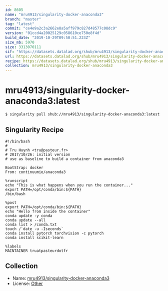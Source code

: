 ```yaml
---
id: 8605
name: "mru4913/singularity-docker-anaconda3"
branch: "master"
tag: "latest"
commit: "ce4e9a2c3a2662e8a5aff979c827d48577c08dc9"
version: "01ccd4a20025129c058610ce750e8f4d"
build_date: "2019-10-29T09:50:51.223Z"
size_mb: 5970
size: 3313070111
sif: "https://datasets.datalad.org/shub/mru4913/singularity-docker-anaconda3/latest/2019-10-29-ce4e9a2c-01ccd4a2/01ccd4a20025129c058610ce750e8f4d.simg"
url: https://datasets.datalad.org/shub/mru4913/singularity-docker-anaconda3/latest/2019-10-29-ce4e9a2c-01ccd4a2/
recipe: https://datasets.datalad.org/shub/mru4913/singularity-docker-anaconda3/latest/2019-10-29-ce4e9a2c-01ccd4a2/Singularity
collection: mru4913/singularity-docker-anaconda3
---
```


# mru4913/singularity-docker-anaconda3:latest

```bash
$ singularity pull shub://mru4913/singularity-docker-anaconda3:latest
```

## Singularity Recipe

```singularity
#!/bin/bash
# 
# Tru Huynh <tru@pasteur.fr>
# 2017/10/26: initial version
# use as baseline to build a container from anaconda3

BootStrap: docker
From: continuumio/anaconda3

%runscript
echo "This is what happens when you run the container..."
export PATH=/opt/conda/bin:${PATH}
/bin/bash

%post
export PATH=/opt/conda/bin:${PATH}
echo "Hello from inside the container"
conda update -y conda
conda update --all
conda list > /conda.txt
touch /`date -u -Iseconds`
conda install pytorch torchvision -c pytorch
conda install scikit-learn

%labels
MAINTAINER truatpasteurdotfr
```

## Collection

 - Name: [mru4913/singularity-docker-anaconda3](https://github.com/mru4913/singularity-docker-anaconda3)
 - License: [Other](None)

